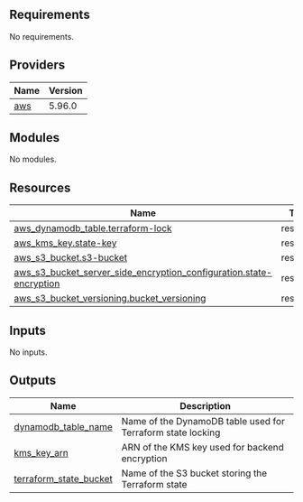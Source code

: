 ## Requirements

No requirements.

## Providers

| Name | Version |
|------|---------|
| <a name="provider_aws"></a> [aws](#provider\_aws) | 5.96.0 |

## Modules

No modules.

## Resources

| Name | Type |
|------|------|
| [aws_dynamodb_table.terraform-lock](https://registry.terraform.io/providers/hashicorp/aws/latest/docs/resources/dynamodb_table) | resource |
| [aws_kms_key.state-key](https://registry.terraform.io/providers/hashicorp/aws/latest/docs/resources/kms_key) | resource |
| [aws_s3_bucket.s3-bucket](https://registry.terraform.io/providers/hashicorp/aws/latest/docs/resources/s3_bucket) | resource |
| [aws_s3_bucket_server_side_encryption_configuration.state-encryption](https://registry.terraform.io/providers/hashicorp/aws/latest/docs/resources/s3_bucket_server_side_encryption_configuration) | resource |
| [aws_s3_bucket_versioning.bucket_versioning](https://registry.terraform.io/providers/hashicorp/aws/latest/docs/resources/s3_bucket_versioning) | resource |

## Inputs

No inputs.

## Outputs

| Name | Description |
|------|-------------|
| <a name="output_dynamodb_table_name"></a> [dynamodb\_table\_name](#output\_dynamodb\_table\_name) | Name of the DynamoDB table used for Terraform state locking |
| <a name="output_kms_key_arn"></a> [kms\_key\_arn](#output\_kms\_key\_arn) | ARN of the KMS key used for backend encryption |
| <a name="output_terraform_state_bucket"></a> [terraform\_state\_bucket](#output\_terraform\_state\_bucket) | Name of the S3 bucket storing the Terraform state |
